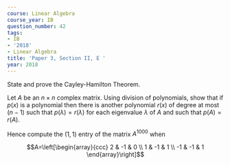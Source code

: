 ```yaml
---
course: Linear Algebra
course_year: IB
question_number: 42
tags:
- IB
- '2018'
- Linear Algebra
title: 'Paper 3, Section II, E '
year: 2018
---
```




State and prove the Cayley-Hamilton Theorem.

Let $A$ be an $n \times n$ complex matrix. Using division of polynomials, show that if $p(x)$ is a polynomial then there is another polynomial $r(x)$ of degree at most $(n-1)$ such that $p(\lambda)=r(\lambda)$ for each eigenvalue $\lambda$ of $A$ and such that $p(A)=r(A)$.

Hence compute the $(1,1)$ entry of the matrix $A^{1000}$ when

$$A=\left[\begin{array}{ccc}
2 & -1 & 0 \\
1 & -1 & 1 \\
-1 & -1 & 1
\end{array}\right]$$